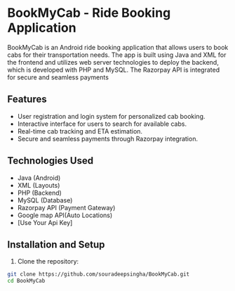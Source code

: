 # BookMyCab - Ride Booking Application

BookMyCab is an Android ride booking application that allows users to book cabs for their transportation needs. The app is built using Java and XML for the frontend and utilizes web server technologies to deploy the backend, which is developed with PHP and MySQL. The Razorpay API is integrated for secure and seamless payments

## Features

- User registration and login system for personalized cab booking.
- Interactive interface for users to search for available cabs.
- Real-time cab tracking and ETA estimation.
- Secure and seamless payments through Razorpay integration.




## Technologies Used

- Java (Android)
- XML (Layouts)
- PHP (Backend)
- MySQL (Database)
- Razorpay API (Payment Gateway)
- Google map API(Auto Locations)
- [Use Your Api Key]

## Installation and Setup

1. Clone the repository:

```bash
git clone https://github.com/souradeepsingha/BookMyCab.git
cd BookMyCab
